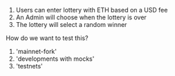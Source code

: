 1. Users can enter lottery with ETH based on a USD fee
2. An Admin will choose when the lottery is over
3. The lottery will select a random winner

How do we want to test this?
1. 'mainnet-fork'
2. 'developments with mocks'
3. 'testnets'
